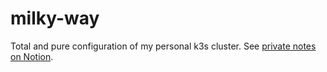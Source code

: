# milky-way

Total and pure configuration of my personal k3s cluster. See [private notes on Notion](https://www.notion.so/Gas-Giants-85c15c0fbfde4fe4ab30182b3fdb930a?source=copy_link#218e2551a84e80b0a155c9a619450070).
